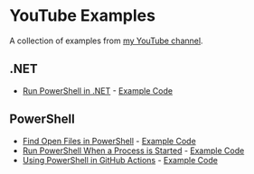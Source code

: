 # YouTube Examples

A collection of examples from [my YouTube channel](https://www.youtube.com/channel/UCIrhSHyw-ySF4eQFkt6fQSA).

## .NET 

- [Run PowerShell in .NET](https://youtu.be/9D-q3NMznjo) - [Example Code](/dotnet/Run%20PowerShell%20in%20.NET/)


## PowerShell

- [Find Open Files in PowerShell](https://youtu.be/rPQTKQBTFLo) - [Example Code](/PowerShell/Find%20Open%20Files) 
- [Run PowerShell When a Process is Started](https://youtu.be/K5wwXOsQONs) - [Example Code](/PowerShell/Run%20PowerShell%20When%20a%20Process%20is%20Started/) 
- [Using PowerShell in GitHub Actions](https://youtu.be/FU7w7We_hh8) - [Example Code](https://github.com/adamdriscoll/pwsh-github-actions) 
